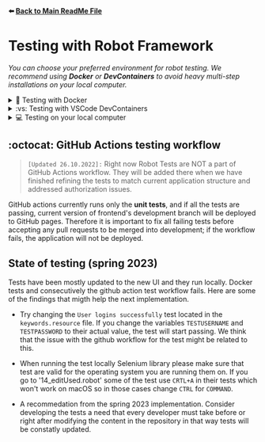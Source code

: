 #### :arrow_left: [Back to Main ReadMe File](../README.md)

# Testing with Robot Framework

_You can choose your preferred environment for robot testing. We recommend using **Docker** or **DevContainers** to avoid heavy multi-step installations on your local computer._

<details>
<summary>🐳 Testing with Docker</summary>

## :heavy_check_mark: Prequisites

- [Docker](https://docs.docker.com/get-docker/) installed
- Docker engine running on your computer before testing (e.g. Docker desktop opened)

### :page_facing_up: Create your local secret file for Docker

Create a file named `docker.env` to the root of the project folder. It should be already on .dockerignore and .gitignore, but please double-check that so that you don't accidentally commit it to GitHub!

The content of this secret file is described in the project's Discord, on `#secret` channel.

### :runner: Run the Ultimate:tm: start-server-and-test-workflow with docker-compose

1. Open project directory
2. Type in terminal `docker compose up --build --remove-orphans` (this builds the image and starts the container in a configuration that is described in docker-compose.yml file, and also removes orphan containers with the same name)

**That's it!** You should see the npm start and test logs running in your terminal. The first time can take a few minutes, but after that the process gets quicker when you have a cached version of the image.

After running the tests, the container exits automatically. Status code tells you immediately how many tests were failing. _e.g. docker-robot exited with code 0 means that all tests have passed._ You can also open the reports / logs created in `robot/results` folder for more details.

### :bulb: Useful commands for Docker

**Remove all images that are not currently used by a container:** (saves space)

```pwsh
docker image prune -a
```

**Start test container without building the image again:**

```pwsh
docker compose up
```

> TIP: Remember to clean up unnecessary containers or images regularly in order to save space. Too many dangling images and/or orphan containers take up VM memory and will slow down your computer when using Docker.

<p align="center">:wavy_dash: :small_orange_diamond: :small_orange_diamond: :small_orange_diamond: :large_orange_diamond: :eight_pointed_black_star: :large_orange_diamond: :small_orange_diamond: :small_orange_diamond: :small_orange_diamond: :wavy_dash:</p>
</details>

<details>
<summary>:vs: Testing with VSCode DevContainers</summary>

## :heavy_check_mark: Prequisites

- [Docker](https://docs.docker.com/get-docker/) installed
- VSCode in use
- Docker engine running on your computer before testing (e.g. Docker desktop opened)

### :page_facing_up: Create your local secret file for Docker

Create a file named `docker.env` to the `.devcontainer` folder. It should be already on .dockerignore and .gitignore, but please double-check that so that you don't accidentally commit it to GitHub!

The content of this secret file is described in the project's Discord, on `#secret` channel. **Please note that in this .env file, there are no quotation marks around the variables values!**

### :open_file_folder: Open folder in a DevContainer

After you have created a local secret file, you must open the project in VSCode DevContainer. You can quickly access that by `ctrl + shift + p` in windows and by typing `Dev Containers: Rebuild Container`, or by clicking the double-arrow icon on green background on the **left corner of VSCode window**, and by typing the former keyword. `Dev Containers: Open Folder in Container` should work also, but be careful to choose the **root folder** to open in a DevContainer if you're using that option.

After that, VSCode starts building the DevContainer. This is quite a slow process so be patient.

### :runner: Start server and run the Robot Tests

1. Start server by typing `npm start` in VSCode DevContainer Terminal.

   _You know you're in a right terminal when the line starts with `node ➜ /workspaces/library-project-frontend $ `._

2. Open another DevContainer terminal from VSCode, and type `npm run dockertests`

:tada: Tada! Now you should see the test logs running. Reports appear in `robot/results` folder like in every test environment. You can utilize the DevContainer's pre-installed _live server_ extension to preview them in your browser by right-clicking the desired `.html` file.

<p align="center">:wavy_dash: :small_orange_diamond: :small_orange_diamond: :small_orange_diamond: :large_orange_diamond: :eight_pointed_black_star: :large_orange_diamond: :small_orange_diamond: :small_orange_diamond: :small_orange_diamond: :wavy_dash:</p>
</details>

<details>
<summary>💻 Testing on your local computer</summary>

_Please note that these instructions are only applicable to Windows 10. Feel free to add instructions if you have a different OS and have successfully installed Robot Framework to your local machine._

#### Table of Contents

1. [Prequisites](#✔️-prequisites)
2. [Configure PATH](#🔀-configure-path)
3. [Install Robot Framework](#🤖-install-robot-framework)
4. [Install Chrome Web Driver for Selenium](#💿-install-chrome-webdriver-for-selenium)
5. [Create local secret file](#📄-create-your-local-secret-file)
6. [Run tests locally](#🎉-you-should-now-be-able-to-run-the-robot-tests-locally)
7. [(Nice to know:) About testing in GitHub Actions workflow](#octocat-github-actions-testing-workflow)

## :heavy_check_mark: Prequisites

If you are not sure if you have any of these installed, you can check that by running the version checking commands with command line:

```pwsh
robot --version
python --version
pip --version
```

To install Robot Framework, you need to have:

- [Python](https://www.python.org/downloads/) installed
- [PIP](https://pip.pypa.io/en/stable/installation/) package management tool installed

## :twisted_rightwards_arrows: Configure PATH

It's important to have all the needed folders in "PATH", so they can be accessed via command line from any folder or program. **Please check first** if you already have them there, no need to repeat these steps if they have appeared there automatically! The folder structure might differ depending on your Python version and/or where you have installed Python, so check the applicable folder structure from your Python folder. Remember also to give the full path of your folders, for example `C:\Python39\Scripts\`.

The folders that must be in 'Path' are:

- _Python_, eg. `Python39` for Python v3.9
- _Python Scripts_, eg. `Python39\Scripts` for Python v3.9
- _Python site-packages_, eg. `Python39\Lib\site-packages` for Python v3.9 _(note: the Lib folder might not exist with newer Python versions)_

### **:arrow_right: Go to environment variable settings**

> Windows tip: Write "environment variables" (or if OS is in Finnish: _muokkaa järjestelmän ympäristömuuttujia_) to the seach box in your task bar; the right setup window opens immediately.

```nginx
Windows 10:
Control panel > Settings > Related settings > Advanced system settings > Environment variables ;
```

### **:arrow_right: Find 'Path' and check if you need to add folders**

```nginx
Windows 10:
Find 'Path' under System variables > 'Edit' > (Add folders if necessary) > 'OK' ;
```

## :robot: Install Robot Framework

1. Run command line tool (eg. PowerShell) **as an administrator** by right-clicking the icon and choosing "Run as Administrator"
2. If you have Python version 3+, type `pip3 install robotframework`, if older version, type `pip install robotframework`
3. Verify successful installation by running `robot --version` and you should see your Robot Framework version

## :cd: Install Chrome WebDriver for Selenium

The tests are using headless Chrome by default, so you have to install a driver for the tests to access your Chrome browser. You also need to have Chrome in your local machine beforehand.

- Check your Chrome version from your Chrome browser settings
- Download `.zip` of WebDriver [here](https://chromedriver.chromium.org/downloads) based on your Chrome's version number
- Unzip `chromedriver.exe` to your Python's `Scripts` folder (so that it is automatically in 'Path')

## :page_facing_up: Create your local secret file

Create a file named `library-project-secrets.py`. The location of the file should be **one folder up** from the project's root folder, so that it's in the same folder where the `library-project-frontend` folder is. Because the secret file is now _above_ our repository, there is no risk of accidentally committing it to GitHub.

The content of this secret file is described in the project's Discord, on `#secret` channel.

## :tada: You should now be able to run the robot tests locally!

You can run robot tests with `npm run robottests` command in your terminal. Make sure you have the local server running on port 3000 before executing the command.

> **NOTE:** Please do not use custom `robot ...` commands (if you are not 100% sure of what flags to include in them) so that no log or report files will be accidentally committed & no secrets will be leaked. We have altered the npm scripts in [package.json](/package.json) to have a custom command to run robot tests, include secret credentials, hide secrets from log files and output logs to `robot/results` folder.

### :exclamation: Remember these steps before pushing your code:

#### :one: Run all the unit tests:

Terminal command: `npm test` :arrow_right: if no tests start running automatically, press `a` to run all the unit tests. **Fix failing tests** by either altering the test or altering your code.

#### :two: Run all the robot tests:

Terminal command: `npm run robottests` :arrow_right: tests should start running :arrow_right: you can open `report.html` file that gets created in `/results` folder in your browser to view a more detailed report about the tests. **Fix failing tests** by either altering the test or altering your code.

<p align="center">:wavy_dash: :small_orange_diamond: :small_orange_diamond: :small_orange_diamond: :large_orange_diamond: :eight_pointed_black_star: :large_orange_diamond: :small_orange_diamond: :small_orange_diamond: :small_orange_diamond: :wavy_dash:</p>

</details>

## :octocat: GitHub Actions testing workflow

> `[Updated 26.10.2022]:` Right now Robot Tests are NOT a part of GitHub Actions workflow. They will be added there when we have finished refining the tests to match current application structure and addressed authorization issues.

GitHub actions currently runs only the **unit tests**, and if all the tests are passing, current version of frontend's development branch will be deployed to GitHub pages. Therefore it is important to fix all failing tests before accepting any pull requests to be merged into development; if the workflow fails, the application will not be deployed.

## State of testing (spring 2023)

Tests have been mostly updated to the new UI and they run locally. Docker tests and consecutively the github action test workflow fails. Here are some of the findings that migth help the next implementation.

- Try changing the `User logins successfully` test located in the `keywords.resource` file. If you change the variables `TESTUSERNAME` and `TESTPASSWORD` to their actual value, the test will start passing. We think that the issue with the github workflow for the test might be related to this.

- When running the test locally Selenium library please make sure that test are valid for the operating system you are running them on. If you go to '14_editUsed.robot' some of the test use `CRTL+A` in their tests which won't work on macOS so in those cases change `CTRL` for `COMMAND`.

- A recommedation from the spring 2023 implementation. Consider developing the tests a need that every developer must take before or right after modifying the content in the repository in that way tests will be constatly updated.
